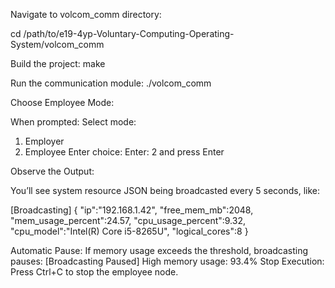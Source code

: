 Navigate to volcom_comm directory:

cd /path/to/e19-4yp-Voluntary-Computing-Operating-System/volcom_comm

Build the project:
make

Run the communication module:
./volcom_comm


Choose Employee Mode:

When prompted:
Select mode:
1. Employer
2. Employee
Enter choice:
Enter: 2 and press Enter

Observe the Output:

You’ll see system resource JSON being broadcasted every 5 seconds, like:

[Broadcasting] {
  "ip":"192.168.1.42",
  "free_mem_mb":2048,
  "mem_usage_percent":24.57,
  "cpu_usage_percent":9.32,
  "cpu_model":"Intel(R) Core i5-8265U",
  "logical_cores":8
}

Automatic Pause:
If memory usage exceeds the threshold, broadcasting pauses:
[Broadcasting Paused] High memory usage: 93.4%
Stop Execution:
Press Ctrl+C to stop the employee node.
